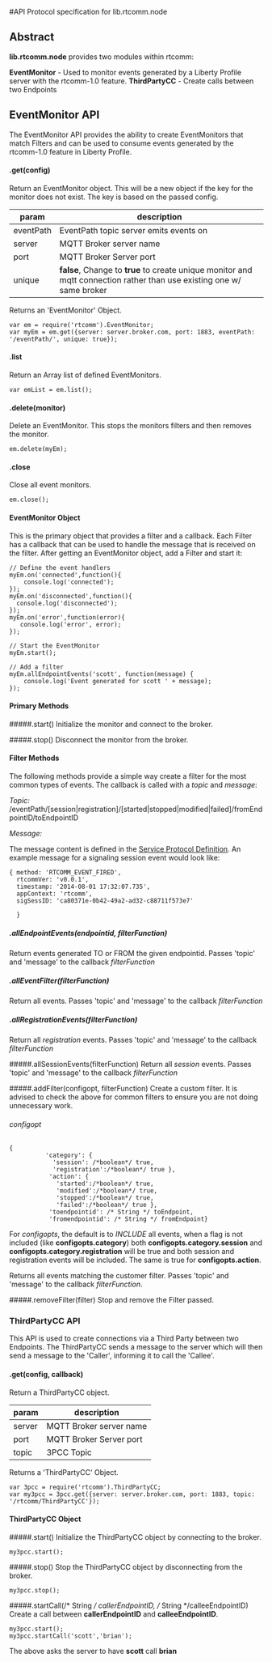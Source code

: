 #API Protocol specification for lib.rtcomm.node 

## Abstract

**lib.rtcomm.node** provides two modules within rtcomm:

**EventMonitor** - Used to monitor events generated by a Liberty Profile server with the rtcomm-1.0 feature.
**ThirdPartyCC** - Create calls between two Endpoints

## EventMonitor API

The EventMonitor API provides the ability to create EventMonitors that match Filters and can be used to consume events generated by the rtcomm-1.0 feature in Liberty Profile.

#### .get(config)
Return an EventMonitor object.  This will be a new object if the key for the monitor does not exist.  The key is based on the passed config.

|param | description |
|-------|------------|
|eventPath| EventPath topic server emits events on|
|server| MQTT Broker server name|
|port|  MQTT Broker Server port|
|unique|  **false**, Change to **true** to create unique monitor and mqtt connection rather than use existing one w/ same broker |

Returns an 'EventMonitor' Object.

```
var em = require('rtcomm').EventMonitor;
var myEm = em.get({server: server.broker.com, port: 1883, eventPath: '/eventPath/', unique: true});

```

#### .list
Return an Array list of defined EventMonitors. 

```
var emList = em.list();
```

#### .delete(monitor)
Delete an EventMonitor. This stops the monitors filters and then removes the monitor.
```
em.delete(myEm);
```

#### .close
Close all event monitors.
``` 
em.close();
```

#### EventMonitor Object
This is the primary object that provides a filter and a callback.  Each Filter has a callback that can be used to handle the message that is received on the filter.  After getting an EventMonitor object, add a Filter and start it:

```
// Define the event handlers
myEm.on('connected',function(){
	console.log('connected');
});
myEm.on('disconnected',function(){
  console.log('disconnected');
});
myEm.on('error',function(error){
   console.log('error', error);
});

// Start the EventMonitor
myEm.start();

// Add a filter
myEm.allEndpointEvents('scott', function(message) {
	console.log('Event generated for scott ' + message);
});
```

#### Primary Methods
 
#####.start()
 Initialize the monitor and connect to the broker.
 
#####.stop()
 Disconnect the monitor from the broker.


#### Filter Methods
The following methods provide a simple way create a filter for the most common types of events.  The callback is called with a *topic* and *message*:

*Topic:*  /eventPath/[session|registration]/[started|stopped|modified|failed]/fromEndpointID/toEndpointID 

*Message:* 

The message content is defined in the [Service Protocol Definition](rtcomm.service.proto.spec.md).  An example message for a signaling session event would look like:  

```
{ method: 'RTCOMM_EVENT_FIRED',
  rtcommVer: 'v0.0.1',
  timestamp: '2014-08-01 17:32:07.735',
  appContext: 'rtcomm',
  sigSessID: 'ca80371e-0b42-49a2-ad32-c88711f573e7' 
  
  }
```

##### .allEndpointEvents(endpointid, filterFunction)
Return events generated TO or FROM the given endpointid.   Passes 'topic' and 'message'  to the callback *filterFunction*

##### .allEventFilter(filterFunction)
Return all events.   Passes 'topic' and 'message' to the callback *filterFunction*

##### .allRegistrationEvents(filterFunction)
Return all *registration* events.   Passes 'topic' and 'message'  to the callback *filterFunction*

#####.allSessionEvents(filterFunction)
Return all *session* events.   Passes 'topic' and 'message'  to the callback *filterFunction*

#####.addFilter(configopt, filterFunction)
Create a custom filter.  It is advised to check the above for common filters to ensure you are not doing unnecessary work.

###### configopt
```
{
          'category': {
            'session': /*boolean*/ true, 
            'registration':/*boolean*/ true },
           'action': {
             'started':/*boolean*/ true,
             'modified':/*boolean*/ true,
             'stopped':/*boolean*/ true, 
             'failed':/*boolean*/ true },
           'toendpointid': /* String */ toEndpoint,
           'fromendpointid': /* String */ fromEndpoint}
```
For *configopts*, the default is to *INCLUDE* all events, when a flag is not included (like **configopts.category**) both **configopts.category.session** and **configopts.category.registration** will be true and both session and registration events will be included.  The same is true for **configopts.action**.   

Returns all events matching the customer filter.  Passes 'topic' and 'message' to the callback *filterFunction*.


#####.removeFilter(filter)
 Stop and remove the Filter passed.
 
 
### ThirdPartyCC API
This API is used to create connections via a Third Party between two Endpoints.  The ThirdPartyCC sends a message to the server which will then send a message to the 'Caller', informing it to call the 'Callee'.  

#### .get(config, callback)

Return a ThirdPartyCC object.  

|param | description |
|-------|------------|
|server| MQTT Broker server name|
|port|  MQTT Broker Server port|
|topic| 3PCC Topic |

Returns a 'ThirdPartyCC' Object.

```
var 3pcc = require('rtcomm').ThirdPartyCC;
var my3pcc = 3pcc.get({server: server.broker.com, port: 1883, topic: '/rtcomm/ThirdPartyCC'});
```

#### ThirdPartyCC Object

#####.start()
Initialize the ThirdPartyCC object by connecting to the broker.
```
my3pcc.start();
```

#####.stop()
Stop the ThirdPartyCC object by disconnecting from the broker.
```
my3pcc.stop();
```

#####.startCall(/* String */ callerEndpointID, /* String */calleeEndpointID)
Create a call between **callerEndpointID** and **calleeEndpointID**.  
```
my3pcc.start();
my3pcc.startCall('scott','brian');
```
The above asks the server to have **scott** call **brian**






